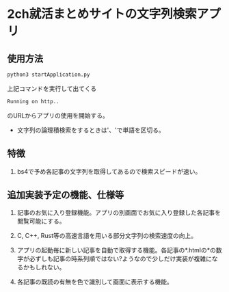 

# 2ch就活まとめサイトの文字列検索アプリ




## 使用方法


``` bash
python3 startApplication.py
```

上記コマンドを実行して出てくる

``` bash
Running on http..
```
のURLからアプリの使用を開始する。


* 文字列の論理積検索をするときは'、'で単語を区切る。


## 特徴

1. bs4で予め各記事の文字列を取得してあるので検索スピードが速い。




## 追加実装予定の機能、仕様等

1. 記事のお気に入り登録機能。アプリの別画面でお気に入り登録した各記事を閲覧可能にする。

2. C, C++, Rust等の高速言語を用いる部分文字列の検索速度の向上。


3. アプリの起動毎に新しい記事を自動で取得する機能。各記事の*.htmlの*の数字が必ずしも記事の時系列順ではない?ようなので少しだけ実装が複雑になるかもしれない。

4. 各記事の既読の有無を色で識別して画面に表示する機能。